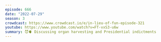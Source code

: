 ```yaml
---
episode: 666
date: "2022-07-29"
season: 3
crowdcast: https://www.crowdcast.io/e/in-lieu-of-fun-episode-321
youtube: https://www.youtube.com/watch?v=FT-vxS3-u6w
summary: 😈🫀 Discussing organ harvesting and Presidential indictments
---
```

